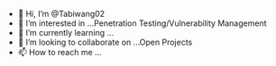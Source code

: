 - 👋 Hi, I’m @Tabiwang02
- 👀 I’m interested in ...Penetration Testing/Vulnerability Management
- 🌱 I’m currently learning ...
- 💞️ I’m looking to collaborate on ...Open Projects
- 📫 How to reach me ...

<!---
Tabiwang02/Tabiwang02 is a ✨ special ✨ repository because its `README.md` (this file) appears on your GitHub profile.
You can click the Preview link to take a look at your changes.
--->
